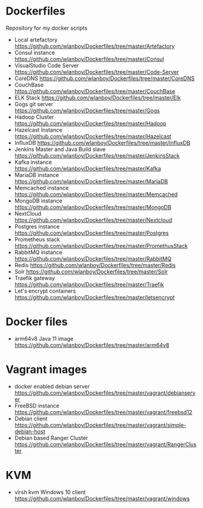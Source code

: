 # Dockerfiles
Repository for my docker scripts

* Local artefactory
https://github.com/wlanboy/Dockerfiles/tree/master/Artefactory
* Consul instance
https://github.com/wlanboy/Dockerfiles/tree/master/Consul
* VisualStudio Code Server
https://github.com/wlanboy/Dockerfiles/tree/master/Code-Server
* CoreDNS
https://github.com/wlanboy/Dockerfiles/tree/master/CoreDNS
* CouchBase
https://github.com/wlanboy/Dockerfiles/tree/master/CouchBase
* ELK Stack
https://github.com/wlanboy/Dockerfiles/tree/master/Elk
* Gogs git server
https://github.com/wlanboy/Dockerfiles/tree/master/Gogs
* Hadoop Cluster
https://github.com/wlanboy/Dockerfiles/tree/master/Hadoop
* Hazelcast Instance
https://github.com/wlanboy/Dockerfiles/tree/master/Hazelcast
* InfluxDB
https://github.com/wlanboy/Dockerfiles/tree/master/InfluxDB
* Jenkins Master and Java Build slave
https://github.com/wlanboy/Dockerfiles/tree/master/JenkinsStack
* Kafka instance
https://github.com/wlanboy/Dockerfiles/tree/master/Kafka
* MariaDB instance
https://github.com/wlanboy/Dockerfiles/tree/master/MariaDB
* Memcached instance
https://github.com/wlanboy/Dockerfiles/tree/master/Memcached
* MongoDB instance
https://github.com/wlanboy/Dockerfiles/tree/master/MongoDB
* NextCloud 
https://github.com/wlanboy/Dockerfiles/tree/master/Nextcloud
* Postgres instance
https://github.com/wlanboy/Dockerfiles/tree/master/Postgres
* Prometheus stack
https://github.com/wlanboy/Dockerfiles/tree/master/PromethusStack
* RabbitMQ instance
https://github.com/wlanboy/Dockerfiles/tree/master/RabbitMQ
* Redis
https://github.com/wlanboy/Dockerfiles/tree/master/Redis
* Solr
https://github.com/wlanboy/Dockerfiles/tree/master/Solr
* Traefik gateway
https://github.com/wlanboy/Dockerfiles/tree/master/Traefik
* Let's encrypt containers
https://github.com/wlanboy/Dockerfiles/tree/master/letsencrypt

# Docker files
* arm64v8 Java 11 image
https://github.com/wlanboy/Dockerfiles/tree/master/arm64v8

# Vagrant images
* docker enabled debian server
https://github.com/wlanboy/Dockerfiles/tree/master/vagrant/debianserver
* FreeBSD instance
https://github.com/wlanboy/Dockerfiles/tree/master/vagrant/freebsd12
* Debian client
https://github.com/wlanboy/Dockerfiles/tree/master/vagrant/simple-debian-host
* Debian based Ranger Cluster
https://github.com/wlanboy/Dockerfiles/tree/master/vagrant/RangerCluster

# KVM
* virsh kvm Windows 10 client
https://github.com/wlanboy/Dockerfiles/tree/master/vagrant/windows
